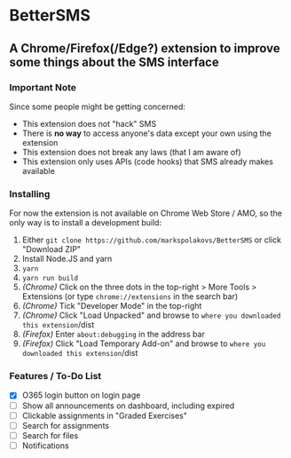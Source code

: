 # BetterSMS

## A Chrome/Firefox(/Edge?) extension to improve some things about the SMS interface

### Important Note

Since some people might be getting concerned:

 * This extension does not "hack" SMS
 * There is **no way** to access anyone's data except your own using the extension
 * This extension does not break any laws (that I am aware of)
 * This extension only uses APIs (code hooks) that SMS already makes available

### Installing

For now the extension is not available on Chrome Web Store / AMO, so the only way is to install a development build:

1. Either `git clone https://github.com/markspolakovs/BetterSMS` or click "Download ZIP"
2. Install Node.JS and yarn
3. `yarn`
4. `yarn run build`
5. *(Chrome)* Click on the three dots in the top-right > More Tools > Extensions (or type `chrome://extensions` in the search bar)
6. *(Chrome)* Tick "Developer Mode" in the top-right
7. *(Chrome)* Click "Load Unpacked" and browse to `where you downloaded this extension`/dist
8. *(Firefox)* Enter `about:debugging` in the address bar
9. *(Firefox)* Click "Load Temporary Add-on"  and browse to `where you downloaded this extension`/dist

### Features / To-Do List

- [x] O365 login button on login page
- [ ] Show all announcements on dashboard, including expired
- [ ] Clickable assignments in "Graded Exercises"
- [ ] Search for assignments
- [ ] Search for files
- [ ] Notifications